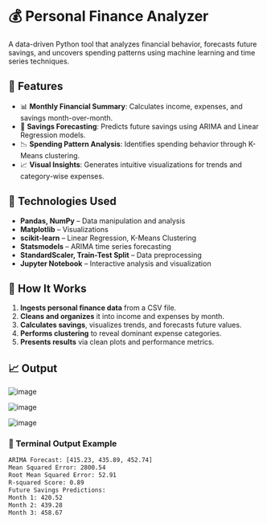 # 💰 Personal Finance Analyzer

A data-driven Python tool that analyzes financial behavior, forecasts future savings, and uncovers spending patterns using machine learning and time series techniques.

## 📌 Features

- 📊 **Monthly Financial Summary**: Calculates income, expenses, and savings month-over-month.
- 🔮 **Savings Forecasting**: Predicts future savings using ARIMA and Linear Regression models.
- 📉 **Spending Pattern Analysis**: Identifies spending behavior through K-Means clustering.
- 📈 **Visual Insights**: Generates intuitive visualizations for trends and category-wise expenses.

## 🧠 Technologies Used

- **Pandas, NumPy** – Data manipulation and analysis  
- **Matplotlib** – Visualizations  
- **scikit-learn** – Linear Regression, K-Means Clustering  
- **Statsmodels** – ARIMA time series forecasting  
- **StandardScaler, Train-Test Split** – Data preprocessing  
- **Jupyter Notebook** – Interactive analysis and visualization  

## 🚀 How It Works

1. **Ingests personal finance data** from a CSV file.
2. **Cleans and organizes** it into income and expenses by month.
3. **Calculates savings**, visualizes trends, and forecasts future values.
4. **Performs clustering** to reveal dominant expense categories.
5. **Presents results** via clean plots and performance metrics.

## 📈 Output 

![image](https://github.com/user-attachments/assets/5d5361a3-4ed2-4c90-9023-a4ef5dcb5ac6)

![image](https://github.com/user-attachments/assets/73d17eb8-8093-4e6e-bd16-06364aa36695)

![image](https://github.com/user-attachments/assets/45b6df9b-cbe1-41de-9e3e-8b85c92c7098)

### 💬 Terminal Output Example

```bash
ARIMA Forecast: [415.23, 435.89, 452.74]
Mean Squared Error: 2800.54
Root Mean Squared Error: 52.91
R-squared Score: 0.89
Future Savings Predictions:
Month 1: 420.52
Month 2: 439.28
Month 3: 458.67

